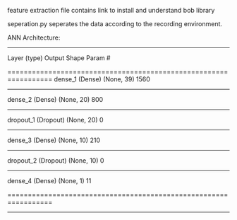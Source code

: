 feature extraction file contains link to install and understand bob library

seperation.py seperates the data according to the recording environment.

ANN Architecture:

_________________________________________________________________
Layer (type)                 Output Shape              Param #   

=================================================================
dense_1 (Dense)              (None, 39)                1560      
_________________________________________________________________
dense_2 (Dense)              (None, 20)                800       
_________________________________________________________________
dropout_1 (Dropout)          (None, 20)                0         
_________________________________________________________________
dense_3 (Dense)              (None, 10)                210       
_________________________________________________________________
dropout_2 (Dropout)          (None, 10)                0         
_________________________________________________________________
dense_4 (Dense)              (None, 1)                 11        

=================================================================
_________________________________________________________________
